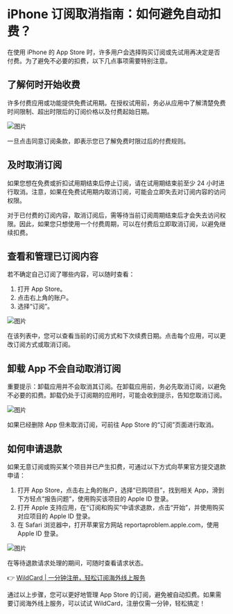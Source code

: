 # iPhone 订阅取消指南：如何避免自动扣费？

在使用 iPhone 的 App Store 时，许多用户会选择购买订阅或先试用再决定是否付费。为了避免不必要的扣费，以下几点事项需要特别注意。

## 了解何时开始收费

许多付费应用或功能提供免费试用期。在授权试用前，务必从应用中了解清楚免费时间限制、超出时限后的订阅价格以及付费起始日期。

![图片](http://inews.gtimg.com/newsapp_bt/0/14387924510/641)

一旦点击同意订阅条款，即表示您已了解免费时限过后的付费规则。

## 及时取消订阅

如果您想在免费或折扣试用期结束后停止订阅，请在试用期结束前至少 24 小时进行取消。注意，如果在免费试用期内取消订阅，可能会立即失去对订阅内容的访问权限。

对于已付费的订阅内容，取消订阅后，需等待当前订阅周期结束后才会失去访问权限。因此，如果您只想使用一个付费周期，可以在付费后立即取消订阅，以避免继续扣费。

## 查看和管理已订阅内容

若不确定自己订阅了哪些内容，可以随时查看：

1. 打开 App Store。
2. 点击右上角的账户。
3. 选择“订阅”。

![图片](http://inews.gtimg.com/newsapp_bt/0/14387924511/641)

在该列表中，您可以查看当前的订阅方式和下次续费日期。点击每个应用，可以更改订阅方式或取消订阅。

## 卸载 App 不会自动取消订阅

重要提示：卸载应用并不会取消其订阅。在卸载应用前，务必先取消订阅，以避免不必要的扣费。卸载仍处于订阅期的应用时，可能会收到提示，告知您取消订阅。

![图片](http://inews.gtimg.com/newsapp_bt/0/14387924721/641)

如果已经删除 App 但未取消订阅，可前往 App Store 的“订阅”页面进行取消。

## 如何申请退款

如果无意订阅或购买某个项目并已产生扣费，可通过以下方式向苹果官方提交退款申请：

1. 打开 App Store，点击右上角的账户，选择“已购项目”，找到相关 App，滑到下方轻点“报告问题”，使用购买该项目的 Apple ID 登录。
2. 打开 Apple 支持应用，在“订阅和购买”中请求退款，点击“开始”，并使用购买对应项目的 Apple ID 登录。
3. 在 Safari 浏览器中，打开苹果官方网站 reportaproblem.apple.com，使用 Apple ID 登录。

![图片](http://inews.gtimg.com/newsapp_bt/0/14387924722/641)

在等待退款请求处理的期间，可随时查看请求状态。

👉 [WildCard | 一分钟注册，轻松订阅海外线上服务](https://bbtdd.com/WildCard)

通过以上步骤，您可以更好地管理 App Store 的订阅，避免被自动扣费。如果需要订阅海外线上服务，可以试试 WildCard，注册仅需一分钟，轻松搞定！